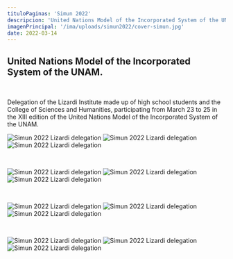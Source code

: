 ```yaml
---
tituloPaginas: 'Simun 2022'
descripcion: 'United Nations Model of the Incorporated System of the UNAM.'
imagenPrincipal: '/ima/uploads/simun2022/cover-simun.jpg'
date: 2022-03-14
---
```


## United Nations Model of the Incorporated System of the UNAM.

<br>

Delegation of the Lizardi Institute made up of high school students and the College of Sciences and Humanities, participating from March 23 to 25 in the XIII edition of the United Nations Model of the Incorporated System of the UNAM.
<br>

![Simun 2022 Lizardi delegation](/ima/uploads/simun2022/aldo-de-jesus.jpg)
![Simun 2022 Lizardi delegation](/ima/uploads/simun2022/danielena.jpg)
![Simun 2022 Lizardi delegation](/ima/uploads/simun2022/diana-abigail.jpg)

<br>

![Simun 2022 Lizardi delegation](/ima/uploads/simun2022/diego-bravo.jpg)
![Simun 2022 Lizardi delegation](/ima/uploads/simun2022/gala-fernanda.jpg)
![Simun 2022 Lizardi delegation](/ima/uploads/simun2022/luciana.jpg)

<br>

![Simun 2022 Lizardi delegation](/ima/uploads/simun2022/luis-daniel.jpg)
![Simun 2022 Lizardi delegation](/ima/uploads/simun2022/luis-emiliano.jpg)
![Simun 2022 Lizardi delegation](/ima/uploads/simun2022/marco-antonio.jpg)

<br>

![Simun 2022 Lizardi delegation](/ima/uploads/simun2022/maria-jose.jpg)
![Simun 2022 Lizardi delegation](/ima/uploads/simun2022/sofia-leyva.jpg)
![Simun 2022 Lizardi delegation](/ima/uploads/simun2022/valeria-floriana.jpg)
